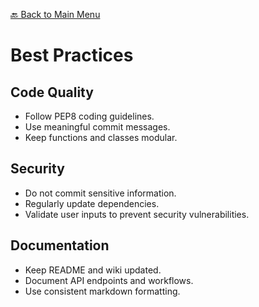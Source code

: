 [🔙 Back to Main Menu](../../README.md)

# Best Practices

## Code Quality
- Follow PEP8 coding guidelines.
- Use meaningful commit messages.
- Keep functions and classes modular.

## Security
- Do not commit sensitive information.
- Regularly update dependencies.
- Validate user inputs to prevent security vulnerabilities.

## Documentation
- Keep README and wiki updated.
- Document API endpoints and workflows.
- Use consistent markdown formatting.


